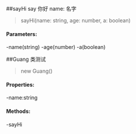 ##sayHi
say 你好
name: 名字
>sayHi(name: string, age: number, a: boolean)
#### Parameters:
-name(string)
-age(number)
-a(boolean)

##Guang
类测试
> new Guang()
#### Properties:
-name:string
#### Methods:
-sayHi


